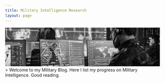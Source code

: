 ```yaml
---
title: Military Intelligence Research
layout: page
---
```


<img src="/images/military-main.png">
> Welcome to my Military Blog. Here I list my progress on Military Intelligence. Good reading.
